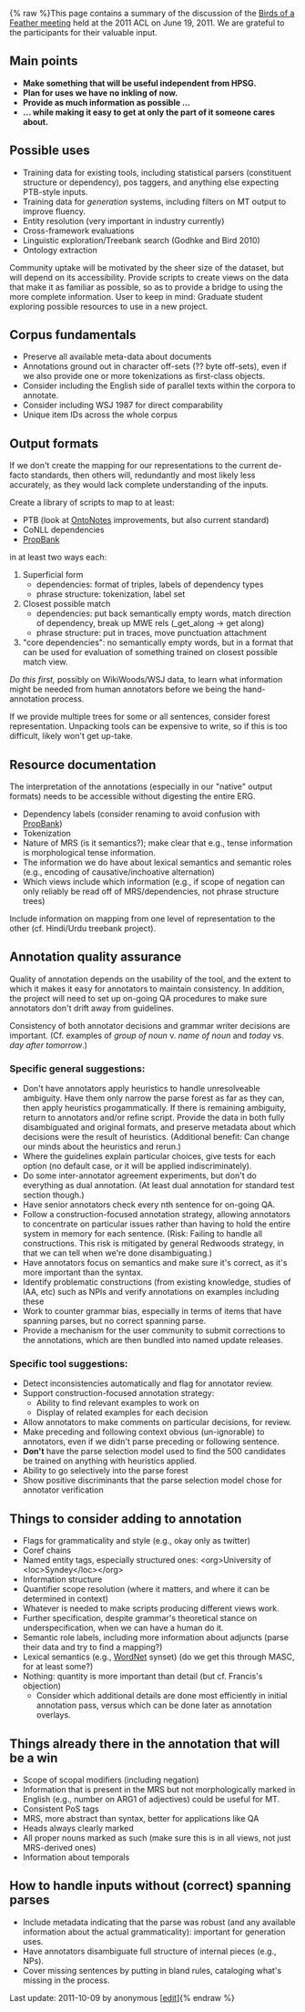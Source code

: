 {% raw %}This page contains a summary of the discussion of the [Birds of a
Feather meeting](https://blog.inductorsoftware.com/docsproto/home/BirdsofaFeather2011) held at the 2011 ACL on June 19,
2011. We are grateful to the participants for their valuable input.

## Main points

- **Make something that will be useful independent from HPSG.**
- **Plan for uses we have no inkling of now.**
- **Provide as much information as possible ...**
- **... while making it easy to get at only the part of it someone
cares about.**

## Possible uses

- Training data for existing tools, including statistical parsers
(constituent structure or dependency), pos taggers, and anything
else expecting PTB-style inputs.
- Training data for *generation* systems, including filters on MT
output to improve fluency.
- Entity resolution (very important in industry currently)
- Cross-framework evaluations
- Linguistic exploration/Treebank search (Godhke and Bird 2010)
- Ontology extraction

Community uptake will be motivated by the sheer size of the dataset, but
will depend on its accessibility. Provide scripts to create views on the
data that make it as familiar as possible, so as to provide a bridge to
using the more complete information. User to keep in mind: Graduate
student exploring possible resources to use in a new project.

## Corpus fundamentals

- Preserve all available meta-data about documents
- Annotations ground out in character off-sets (?? byte off-sets),
even if we also provide one or more tokenizations as first-class
objects.
- Consider including the English side of parallel texts within the
corpora to annotate.
- Consider including WSJ 1987 for direct comparability
- Unique item IDs across the whole corpus

## Output formats

If we don't create the mapping for our representations to the current
de-facto standards, then others will, redundantly and most likely less
accurately, as they would lack complete understanding of the inputs.

Create a library of scripts to map to at least:

- PTB (look at [OntoNotes](/OntoNotes) improvements, but also current
standard)
- CoNLL dependencies
- [PropBank](/PropBank)

in at least two ways each:

1. Superficial form
   - dependencies: format of triples, labels of dependency types
   - phrase structure: tokenization, label set
2. Closest possible match
   - dependencies: put back semantically empty words, match direction
of dependency, break up MWE rels (\_get\_along -&gt; get along)
   - phrase structure: put in traces, move punctuation attachment
3. "core dependencies": no semantically empty words, but in a format
that can be used for evaluation of something trained on closest
possible match view.

*Do this first,* possibly on WikiWoods/WSJ data, to learn what
information might be needed from human annotators before we being the
hand-annotation process.

If we provide multiple trees for some or all sentences, consider forest
representation. Unpacking tools can be expensive to write, so if this is
too difficult, likely won't get up-take.

## Resource documentation

The interpretation of the annotations (especially in our "native" output
formats) needs to be accessible without digesting the entire ERG.

- Dependency labels (consider renaming to avoid confusion with
[PropBank](/PropBank))
- Tokenization
- Nature of MRS (is it semantics?); make clear that e.g., tense
information is morphological tense information.
- The information we do have about lexical semantics and semantic
roles (e.g., encoding of causative/inchoative alternation)
- Which views include which information (e.g., if scope of negation
can only reliably be read off of MRS/dependencies, not phrase
structure trees)

Include information on mapping from one level of representation to the
other (cf. Hindi/Urdu treebank project).

## Annotation quality assurance

Quality of annotation depends on the usability of the tool, and the
extent to which it makes it easy for annotators to maintain consistency.
In addition, the project will need to set up on-going QA procedures to
make sure annotators don't drift away from guidelines.

Consistency of both annotator decisions and grammar writer decisions are
important. (Cf. examples of *group of noun* v. *name of noun* and
*today* vs. *day after tomorrow*.)

### Specific general suggestions:

- Don't have annotators apply heuristics to handle unresolveable
ambiguity. Have them only narrow the parse forest as far as they
can, then apply heuristics progammatically. If there is remaining
ambiguity, return to annotators and/or refine script. Provide the
data in both fully disambiguated and original formats, and preserve
metadata about which decisions were the result of heuristics.
(Additional benefit: Can change our minds about the heuristics and
rerun.)
- Where the guidelines explain particular choices, give tests for each
option (no default case, or it will be applied indiscriminately).
- Do some inter-annotator agreement experiments, but don't do
everything as dual annotation. (At least dual annotation for
standard test section though.)
- Have senior annotators check every nth sentence for on-going QA.
- Follow a construction-focused annotation strategy, allowing
annotators to concentrate on particular issues rather than having to
hold the entire system in memory for each sentence. (Risk: Failing
to handle all constructions. This risk is mitigated by general
Redwoods strategy, in that we can tell when we're done
disambiguating.)
- Have annotators focus on semantics and make sure it's correct, as
it's more important than the syntax.
- Identify problematic constructions (from existing knowledge, studies
of IAA, etc) such as NPIs and verify annotations on examples
including these
- Work to counter grammar bias, especially in terms of items that have
spanning parses, but no correct spanning parse.
- Provide a mechanism for the user community to submit corrections to
the annotations, which are then bundled into named update releases.

### Specific tool suggestions:

- Detect inconsistencies automatically and flag for annotator review.
- Support construction-focused annotation strategy:
  - Ability to find relevant examples to work on
  - Display of related examples for each decision
- Allow annotators to make comments on particular decisions, for
review.
- Make preceding and following context obvious (un-ignorable) to
annotators, even if we didn't parse preceding or following sentence.
- **Don't** have the parse selection model used to find the 500
candidates be trained on anything with heuristics applied.
- Ability to go selectively into the parse forest
- Show positive discriminants that the parse selection model chose for
annotator verification

## Things to consider adding to annotation

- Flags for grammaticality and style (e.g., okay only as twitter)
- Coref chains
- Named entity tags, especially structured ones: &lt;org&gt;University
of &lt;loc&gt;Syndey&lt;/loc&gt;&lt;/org&gt;
- Information structure
- Quantifier scope resolution (where it matters, and where it can be
determined in context)
- Whatever is needed to make scripts producing different views work.
- Further specification, despite grammar's theoretical stance on
underspecification, when we can have a human do it.
- Semantic role labels, including more information about adjuncts
(parse their data and try to find a mapping?)
- Lexical semantics (e.g., [WordNet](/WordNet) synset) (do we get this
through MASC, for at least some?)
- Nothing: quantity is more important than detail (but cf. Francis's
objection)
  - Consider which additional details are done most efficiently in
initial annotation pass, versus which can be done later as
annotation overlays.

## Things already there in the annotation that will be a win

- Scope of scopal modifiers (including negation)
- Information that is present in the MRS but not morphologically
marked in English (e.g., number on ARG1 of adjectives) could be
useful for MT.
- Consistent PoS tags
- MRS, more abstract than syntax, better for applications like QA
- Heads always clearly marked
- All proper nouns marked as such (make sure this is in all views, not
just MRS-derived ones)
- Information about temporals

## How to handle inputs without (correct) spanning parses

- Include metadata indicating that the parse was robust (and any
available information about the actual grammaticality): important
for generation uses.
- Have annotators disambiguate full structure of internal pieces
(e.g., NPs).
- Cover missing sentences by putting in bland rules, cataloging what's
missing in the process.

Last update: 2011-10-09 by anonymous [[edit](https://github.com/delph-in/docs/wiki/BirdsofaFeather2011Summary/_edit)]{% endraw %}